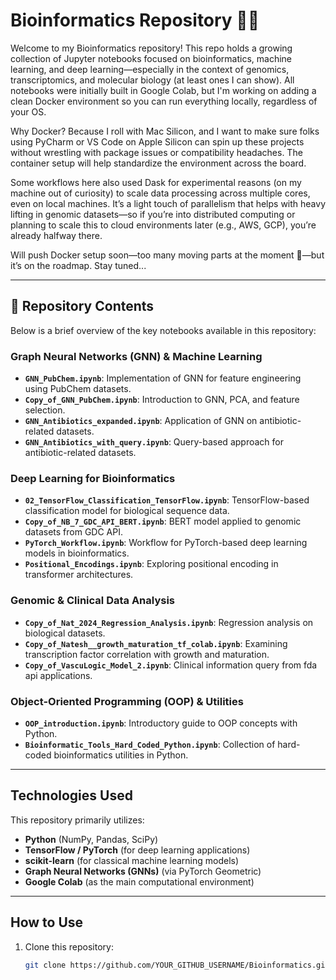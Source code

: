 # Bioinformatics Repository 🧬🔬

Welcome to my Bioinformatics repository! This repo holds a growing collection of Jupyter notebooks focused on bioinformatics, machine learning, and deep learning—especially in the context of genomics, transcriptomics, and molecular biology (at least ones I can show). All notebooks were initially built in Google Colab, but I'm working on adding a clean Docker environment so you can run everything locally, regardless of your OS.

Why Docker? Because I roll with Mac Silicon, and I want to make sure folks using PyCharm or VS Code on Apple Silicon can spin up these projects without wrestling with package issues or compatibility headaches. The container setup will help standardize the environment across the board.

Some workflows here also used Dask for experimental reasons (on my machine out of curiosity) to scale data processing across multiple cores, even on local machines. It’s a light touch of parallelism that helps with heavy lifting in genomic datasets—so if you’re into distributed computing or planning to scale this to cloud environments later (e.g., AWS, GCP), you’re already halfway there.

Will push Docker setup soon—too many moving parts at the moment 🤯—but it’s on the roadmap. Stay tuned...


---

## 📂 Repository Contents

Below is a brief overview of the key notebooks available in this repository:

### **Graph Neural Networks (GNN) & Machine Learning**
- **`GNN_PubChem.ipynb`**: Implementation of GNN for feature engineering using PubChem datasets.
- **`Copy_of_GNN_PubChem.ipynb`**: Introduction to GNN, PCA, and feature selection.
- **`GNN_Antibiotics_expanded.ipynb`**: Application of GNN on antibiotic-related datasets.
- **`GNN_Antibiotics_with_query.ipynb`**: Query-based approach for antibiotic-related datasets.

### **Deep Learning for Bioinformatics**
- **`02_TensorFlow_Classification_TensorFlow.ipynb`**: TensorFlow-based classification model for biological sequence data.
- **`Copy_of_NB_7_GDC_API_BERT.ipynb`**: BERT model applied to genomic datasets from GDC API.
- **`PyTorch_Workflow.ipynb`**: Workflow for PyTorch-based deep learning models in bioinformatics.
- **`Positional_Encodings.ipynb`**: Exploring positional encoding in transformer architectures.

###  **Genomic & Clinical Data Analysis**
- **`Copy_of_Nat_2024_Regression_Analysis.ipynb`**: Regression analysis on biological datasets.
- **`Copy_of_Natesh__growth_maturation_tf_colab.ipynb`**: Examining transcription factor correlation with growth and maturation.
- **`Copy_of_VascuLogic_Model_2.ipynb`**: Clinical information query from fda api applications.

###  **Object-Oriented Programming (OOP) & Utilities**
- **`OOP_introduction.ipynb`**: Introductory guide to OOP concepts with Python.
- **`Bioinformatic_Tools_Hard_Coded_Python.ipynb`**: Collection of hard-coded bioinformatics utilities in Python.

---

## Technologies Used
This repository primarily utilizes:
- **Python** (NumPy, Pandas, SciPy)
- **TensorFlow / PyTorch** (for deep learning applications)
- **scikit-learn** (for classical machine learning models)
- **Graph Neural Networks (GNNs)** (via PyTorch Geometric)
- **Google Colab** (as the main computational environment)

---

## How to Use
1. Clone this repository:
   ```bash
   git clone https://github.com/YOUR_GITHUB_USERNAME/Bioinformatics.git

